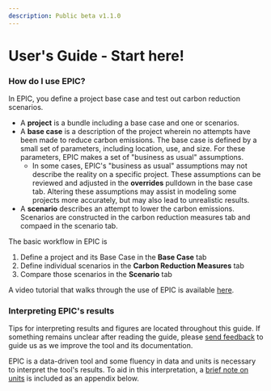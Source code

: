 ```yaml
---
description: Public beta v1.1.0
---
```


# User's Guide - Start here!

### How do I use EPIC?

In EPIC, you define a project base case and test out carbon reduction scenarios.

* A **project** is a bundle including a base case and one or scenarios.
* A **base case** is a description of the project wherein no attempts have been made to reduce carbon emissions. The base case is defined by a small set of parameters, including location, use, and size. For these parameters, EPIC makes a set of "business as usual" assumptions.
  * In some cases, EPIC's "business as usual" assumptions may not describe the reality on a specific project. These assumptions can be reviewed and adjusted in the **overrides** pulldown in the base case tab. Altering these assumptions may assist in modeling some projects more accurately, but may also lead to unrealistic results.
* A **scenario** describes an attempt to lower the carbon emissions. Scenarios are constructed in the carbon reduction measures tab and compaed in the scenario tab.

The basic workflow in EPIC is

1. Define a project and its Base Case in the **Base Case** tab
2. Define individual scenarios in the **Carbon Reduction Measures** tab
3. Compare those scenarios in the **Scenario** tab

A video tutorial that walks through the use of EPIC is available [here](https://www.youtube.com/watch?v=WAN5Nc6zsB4).

### Interpreting EPIC's results

Tips for interpreting results and figures are located throughout this guide. If something remains unclear after reading the guide, please [send feedback](https://forms.gle/2Hy6SEdkEJj4WMVr6) to guide us as we improve the tool and its documentation.

EPIC is a data-driven tool and some fluency in data and units is necessary to interpret the tool's results. To aid in this interpretation, a [brief note on units](broken-reference) is included as an appendix below.
